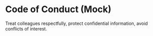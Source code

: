 # Code of Conduct (Mock)
Treat colleagues respectfully, protect confidential information, avoid conflicts of interest.
